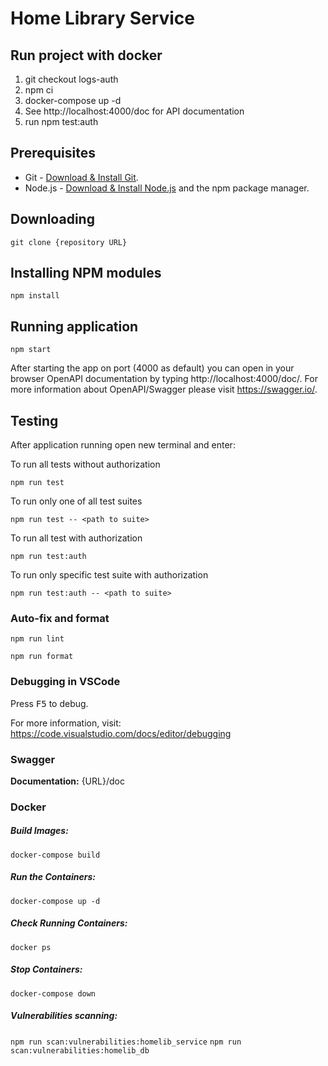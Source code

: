 # Home Library Service

## Run project with docker

1. git checkout logs-auth
2. npm ci
3. docker-compose up -d
4. See http://localhost:4000/doc for API documentation
5. run npm test:auth

## Prerequisites

- Git - [Download & Install Git](https://git-scm.com/downloads).
- Node.js - [Download & Install Node.js](https://nodejs.org/en/download/) and the npm package manager.

## Downloading

```
git clone {repository URL}
```

## Installing NPM modules

```
npm install
```

## Running application

```
npm start
```

After starting the app on port (4000 as default) you can open
in your browser OpenAPI documentation by typing http://localhost:4000/doc/.
For more information about OpenAPI/Swagger please visit https://swagger.io/.

## Testing

After application running open new terminal and enter:

To run all tests without authorization

```
npm run test
```

To run only one of all test suites

```
npm run test -- <path to suite>
```

To run all test with authorization

```
npm run test:auth
```

To run only specific test suite with authorization

```
npm run test:auth -- <path to suite>
```

### Auto-fix and format

```
npm run lint
```

```
npm run format
```

### Debugging in VSCode

Press <kbd>F5</kbd> to debug.

For more information, visit: https://code.visualstudio.com/docs/editor/debugging

### Swagger

**Documentation:** {URL}/doc

### Docker

##### Build Images:

`docker-compose build`

##### Run the Containers:

`docker-compose up -d`

##### Check Running Containers:

`docker ps`

##### Stop Containers:

`docker-compose down`

##### Vulnerabilities scanning:

`npm run scan:vulnerabilities:homelib_service`
`npm run scan:vulnerabilities:homelib_db`
